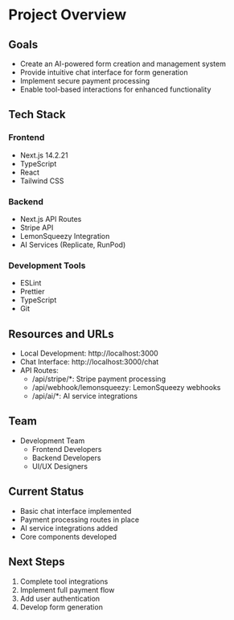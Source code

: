 # Project Overview

## Goals

- Create an AI-powered form creation and management system
- Provide intuitive chat interface for form generation
- Implement secure payment processing
- Enable tool-based interactions for enhanced functionality

## Tech Stack

### Frontend

- Next.js 14.2.21
- TypeScript
- React
- Tailwind CSS

### Backend

- Next.js API Routes
- Stripe API
- LemonSqueezy Integration
- AI Services (Replicate, RunPod)

### Development Tools

- ESLint
- Prettier
- TypeScript
- Git

## Resources and URLs

- Local Development: http://localhost:3000
- Chat Interface: http://localhost:3000/chat
- API Routes:
  - /api/stripe/\*: Stripe payment processing
  - /api/webhook/lemonsqueezy: LemonSqueezy webhooks
  - /api/ai/\*: AI service integrations

## Team

- Development Team
  - Frontend Developers
  - Backend Developers
  - UI/UX Designers

## Current Status

- Basic chat interface implemented
- Payment processing routes in place
- AI service integrations added
- Core components developed

## Next Steps

1. Complete tool integrations
2. Implement full payment flow
3. Add user authentication
4. Develop form generation
